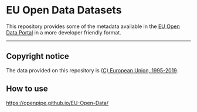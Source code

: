 EU Open Data Datasets
=====================

This repository provides some of the metadata available in the [EU Open Data Portal] in a more developer friendly format.
____

[EU Open Data Portal]: https://data.europa.eu/euodp/data/

Copyright notice
----------------
The data provided on this repository is
[(C) European Union, 1995-2019](https://ec.europa.eu/info/legal-notice_en).



How to use
----------

https://openpipe.github.io/EU-Open-Data/

